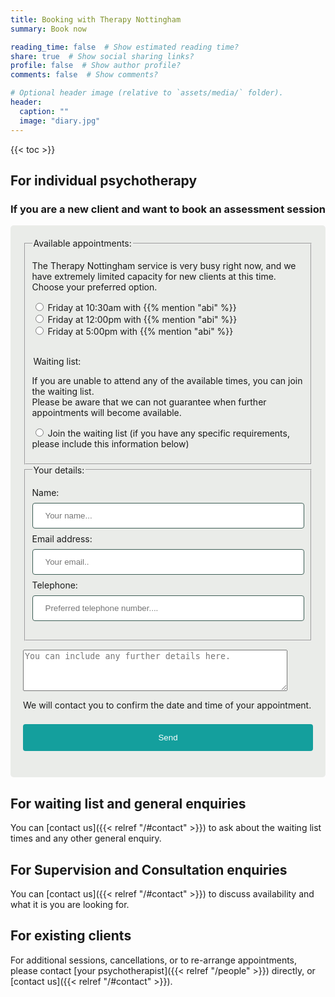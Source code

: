 ```yaml
---
title: Booking with Therapy Nottingham
summary: Book now

reading_time: false  # Show estimated reading time?
share: true  # Show social sharing links?
profile: false  # Show author profile?
comments: false  # Show comments?

# Optional header image (relative to `assets/media/` folder).
header:
  caption: ""
  image: "diary.jpg"
---
```

{{< toc >}}
## For individual psychotherapy

### If you are a new client and want to book an assessment session

<style>
input[type=text] {
  width: 100%;
  padding: 12px 20px;
  margin: 8px 0;
  display: inline-block;
  border: 1px solid #3c5d55;
  border-radius: 4px;
  box-sizing: border-box;
}

button[type=submit] {
  width: 100%;
  background-color: #149f9d;
  color: white;
  padding: 14px 20px;
  margin: 8px 0;
  border: none;
  border-radius: 4px;
  cursor: pointer;
}

button[type=submit]:hover {
  background-color: #00c0c0;
}

.assessmentbookingform {
  border-radius: 5px;
  background-color: #eaece9;
  padding: 20px;
}
</style>

<div class="assessmentbookingform">
<form name="webassessmentbooking" method="POST" action="/message/thankyou" autocomplete="on" data-netlify-recaptcha="true" data-netlify="true">
    <fieldset>
    <legend>Available appointments:</legend>
    <p>
    The Therapy Nottingham service is very busy right now, and we have extremely limited capacity for new clients at this time.<br>
    Choose your preferred option.</p>
    <p>
      <!-- List available appointments here, comment out any unavailable ones using html commenting-->
      <!--
      <label><input type="radio" name="appt" value="Abi Monday 10:00"> Monday at 10:00am with {{% mention "abi" %}}</label><br>
      <label><input type="radio" name="appt" value="Justin Tuesday 11:00"> Tuesday at 11:00am with {{% mention "justin" %}}</label><br>
      <label><input type="radio" name="appt" value="Andrea Wednesday 14:30"> Wednesday at 2:30pm with {{% mention "andrea" %}}**</label><br>
      -->
      <label><input type="radio" name="appt" value="Abi Friday 10:30"> Friday at 10:30am with {{% mention "abi" %}}</label><br>
      <label><input type="radio" name="appt" value="Abi Friday 12:00"> Friday at 12:00pm with {{% mention "abi" %}}</label><br>
      <!--
      <label><input type="radio" name="appt" value="Abi Friday 14:00"> Friday at 2:00pm with {{% mention "abi" %}}</label><br>
      <label><input type="radio" name="appt" value="Abi Friday 15:30"> Friday at 3:30pm with {{% mention "abi" %}}</label><br>
      -->
      <label><input type="radio" name="appt" value="Abi Friday 17:00"> Friday at 5:00pm with {{% mention "abi" %}}</label><br>
      <br>
      <!--
      ** During the current building works at our new city centre offices, some appointments will be temporarily moved to alternative locations.
      -->
    </p>
    <legend>Waiting list:</legend>
      <p>
      If you are unable to attend any of the available times, you can join the waiting list.<br>
      Please be aware that we can not guarantee when further appointments will become available.<br>
      </p>
      <p>
      <label><input type="radio" name="appt" value="Waiting List"> Join the waiting list (if you have any specific requirements, please include this information below)</label><br>
    </p>
  </fieldset>
  <fieldset>
    <legend>Your details:</legend>
  <p>
    <label for="uname">Name:</label>
    <input type="text" id="uname" name="yourname" placeholder="Your name...">
    <label for="uemail">Email address:</label>
    <input type="text" id="uemail" name="youremail" placeholder="Your email..">
    <label for="utel">Telephone:</label>
    <input type="text" id="utel" name="yourtel" placeholder="Preferred telephone number....">  
  </fieldset>
  <p><textarea name="message" rows="4" cols="50" placeholder="You can include any further details here."></textarea></p>
  <p>We will contact you to confirm the date and time of your appointment.</p>
  <div data-netlify-recaptcha="true"></div>
  <p>
    <button type="submit">Send</button>
  </p>
</form>
</div>

## For waiting list and general enquiries
  
You can [contact us]({{< relref "/#contact" >}}) to ask about the waiting list times and any other general enquiry.

## For Supervision and Consultation enquiries

You can [contact us]({{< relref "/#contact" >}}) to discuss availability and what it is you are looking for.

## For existing clients

For additional sessions, cancellations, or to re-arrange appointments, please contact [your psychotherapist]({{< relref "/people" >}}) directly, or [contact us]({{< relref "/#contact" >}}).
